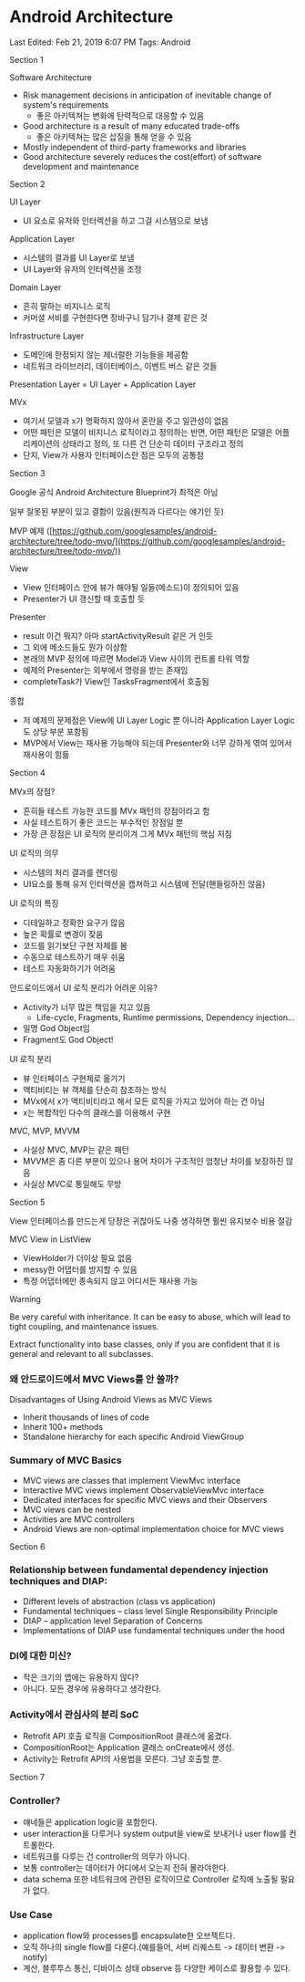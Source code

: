 # Android Architecture

Last Edited: Feb 21, 2019 6:07 PM
Tags: Android

Section 1

Software Architecture

- Risk management decisions in anticipation of inevitable change of system's requirements
    - 좋은 아키텍쳐는 변화에 탄력적으로 대응할 수 있음
- Good architecture is a result of many educated trade-offs
    - 좋은 아키텍쳐는 많은 삽질을 통해 얻을 수 있음
- Mostly independent of third-party frameworks and libraries
- Good architecture severely reduces the cost(effort) of software development and maintenance

Section 2

UI Layer

- UI 요소로 유저와 인터렉션을 하고 그걸 시스템으로 보냄

Application Layer

- 시스템의 결과를 UI Layer로 보냄
- UI Layer와 유저의 인터렉션을 조정

Domain Layer

- 흔히 말하는 비지니스 로직
- 커머셜 서비를 구현한다면 장바구니 담기나 결제 같은 것

Infrastructure Layer

- 도메인에 한정되지 않는 제너럴한 기능들을 제공함
- 네트워크 라이브러리, 데이터베이스, 이벤트 버스 같은 것들

Presentation Layer = UI Layer + Application Layer

MVx

- 여기서 모델과 x가 명확하지 않아서 혼란을 주고 일관성이 없음
- 어떤 패턴은 모델이 비지니스 로직이라고 정의하는 반면, 어떤 패턴은 모델은 어플리케이션의 상태라고 정의, 또 다른 건 단순히 데이터 구조라고 정의
- 단지, View가 사용자 인터페이스란 점은 모두의 공통점

Section 3

Google 공식 Android Architecture Blueprint가 최적은 아님

일부 잘못된 부분이 있고 결함이 있음(원칙과 다르다는 얘기인 듯)

MVP 예제
([https://github.com/googlesamples/android-architecture/tree/todo-mvp/](https://github.com/googlesamples/android-architecture/tree/todo-mvp/))

View

- View 인터페이스 안에 뷰가 해야될 일들(메소드)이 정의되어 있음
- Presenter가 UI 갱신할 때 호출할 듯

Presenter

- result 이건 뭐지? 아마 startActivityResult 같은 거 인듯
- 그 외에 메소드들도 뭔가 이상함
- 본래의 MVP 정의에 따르면 Model과 View 사이의 컨트롤 타워 역할
- 예제의 Presenter는 외부에서 명령을 받는 존재임
- completeTask가 View인 TasksFragment에서 호출됨

종합

- 저 예제의 문제점은 View에 UI Layer Logic 뿐 아니라 Application Layer Logic도 상당 부분 포함됨
- MVP에서 View는 재사용 가능해야 되는데 Presenter와 너무 강하게 엮여 있어서 재사용이 힘듦

Section 4

MVx의 장점?

- 흔히들 테스트 가능한 코드를 MVx 패턴의 장점이라고 함
- 사실 테스트하기 좋은 코드는 부수적인 장점일 뿐
- 가장 큰 장점은 UI 로직의 분리이겨 그게 MVx 패턴의 핵심 지침

UI 로직의 의무

- 시스템의 처리 결과를 렌더링
- UI요소를 통해 유저 인터렉션을 캡쳐하고 시스템에 전달(핸들링하진 않음)

UI 로직의 특징

- 디테일하고 정확한 요구가 많음
- 높은 확률로 변경이 잦음
- 코드를 읽기보단 구현 자체를 봄
- 수동으로 테스트하기 매우 쉬움
- 테스트 자동화하기가 어려움

안드로이드에서 UI 로직 분리가 어려운 이유?

- Activity가 너무 많은 책임을 지고 있음
    - Life-cycle, Fragments, Runtime permissions, Dependency injection...
- 일명 God Object임
- Fragment도 God Object!

UI 로직 분리

- 뷰 인터페이스 구현체로 옮기기
- 액티비티는 뷰 객체를 단순히 참조하는 방식
- MVx에서 x가 액티비티라고 해서 모든 로직을 가지고 있어야 하는 건 아님
- x는 복합적인 다수의 클래스를 이용해서 구현

MVC, MVP, MVVM

- 사실상 MVC, MVP는 같은 패턴
- MVVM은 좀 다른 부분이 있으나 용어 차이가 구조적인 엄청난 차이를 보장하진 않음
- 사실상 MVC로 통일해도 무방

Section 5

View 인터페이스를 만드는게 당장은 귀찮아도 나중 생각하면 훨씬 유지보수 비용 절감

MVC View in ListView

- ViewHolder가 더이상 필요 없음
- messy한 어댑터를 방지할 수 있음
- 특정 어댑터에만 종속되지 않고 어디서든 재사용 가능

Warning 

Be very careful with inheritance. It can be easy to abuse, which will lead to tight coupling, and maintenance issues.

Extract functionality into base classes, only if you are confident that it is general and relevant to all subclasses.

### 왜 안드로이드에서 MVC Views를 안 쓸까?

Disadvantages of Using Android Views as MVC Views

- Inherit thousands of lines of code
- Inherit 100+ methods
- Standalone hierarchy for each specific Android ViewGroup

### Summary of MVC Basics

- MVC views are classes that implement ViewMvc interface
- Interactive MVC views implement ObservableViewMvc interface
- Dedicated interfaces for specific MVC views and their Observers
- MVC views can be nested
- Activities are MVC controllers
- Android Views are non-optimal implementation choice for MVC views

Section 6

### Relationship between fundamental dependency injection techniques and DIAP:

- Different levels of abstraction (class vs application)
- Fundamental techniques – class level Single Responsibility Principle
- DIAP – application level Separation of Concerns
- Implementations of DIAP use fundamental techniques under the hood

### DI에 대한 미신?

- 작은 크기의 앱에는 유용하지 않다?
- 아니다. 모든 경우에 유용하다고 생각한다.

### Activity에서 관심사의 분리 SoC

- Retrofit API 호출 로직을 CompositionRoot 클래스에 옮겼다.
- CompositionRoot는 Application 클래스 onCreate에서 생성.
- Activity는 Retrofit API의 사용법을 모른다. 그냥 호출할 뿐.

Section 7

### Controller?

- 얘네들은 application logic을 포함한다.
- user interaction을 다루거나 system output을 view로 보내거나 user flow를 컨트롤한다.
- 네트워크를 다루는 건 controller의 의무가 아니다.
- 보통 controller는 데이터가 어디에서 오는지 전혀 몰라야한다.
- data schema 또한 네트워크에 관련된 로직이므로 Controller 로직에 노출될 필요가 없다.

### Use Case

- application flow와 processes를 encapsulate한 오브젝트다.
- 오직 하나의 single flow를 다룬다.(예를들어, 서버 리퀘스트 -> 데이터 변환 -> notify)
- 계산, 블루투스 통신, 디바이스 상태 observe 등 다양한 케이스로 활용할 수 있다.

